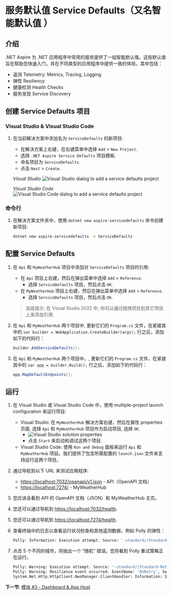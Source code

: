 # 服务默认值 Service Defaults（又名智能默认值 ）

## 介绍

.NET Aspire 为 .NET 应用程序中常用的服务提供了一组智能默认值。这些默认值旨在帮助您快速入门，并在不同类型的应用程序中提供一致的体验。其中包括：

- 遥测 Telemetry: Metrics, Tracing, Logging
- 弹性 Resiliency
- 健康检测 Health Checks
- 服务发现 Service Discovery

## 创建 Service Defaults 项目

### Visual Studio & Visual Studio Code

1. 在当前解决方案中添加名为 `ServiceDefaults` 的新项目:
   - 在解决方案上右键，在右键菜单中选择 `Add` > `New Project`.
   - 选择 `.NET Aspire Service Defaults` 项目模板.
   - 命名项目为 `ServiceDefaults`.
   - 点击 `Next` > `Create`.

    *Visual Studio*
    ![Visual Studio dialog to add a service defaults project](./media/vs-add-servicedefaults.png)

    *Visual Studio Code*
    ![Visual Studio Code dialog to add a service defaults project](./media/vsc-add-servicedefaults.png)

### 命令行

1. 在解决方案文件夹中，使用 `dotnet new aspire-servicedefaults` 命令创建新项目:

   ```bash
   dotnet new aspire-servicedefaults -n ServiceDefaults
   ```

## 配置 Service Defaults

1. 在 `Api` 和 `MyWeatherHub` 项目中添加对 `ServiceDefaults` 项目的引用:
   - 在 `Api` 项目上右键，然后在弹出菜单中选择 `Add` > `Reference`.
     - 选择 `ServiceDefaults` 项目，然后点击 `OK`.
   - 在 `MyWeatherHub` 项目上右键，然后在弹出菜单中选择 `Add` > `Reference`.
     - 选择 `ServiceDefaults` 项目，然后点击 `OK`.

   > 高级提示: 在 Visual Studio 2022 中, 你可以通过拖拽项目到其它项目上来添加引用.

2. 在 `Api` 和 `MyWeatherHub` 两个项目中, 更新它们的 `Program.cs` 文件，在紧接其中的 `var builder = WebApplication.CreateBuilder(args);` 行之后，添加如下的代码行：

   ```csharp
   builder.AddServiceDefaults();
   ```

3. 在 `Api` 和 `MyWeatherHub` 两个项目中，, 更新它们的 `Program.cs` 文件，在紧接其中的 `var app = builder.Build();` 行之后，添加如下的代码行：

   ```csharp
   app.MapDefaultEndpoints();
   ```

## 运行

1. 在 Visual Studio 或 Visual Studio Code 中，使用 multiple-project launch configuration 来运行项目:
   - Visual Studio: 在 `MyWeatherHub` 解决方案右键，然后在属性 properties 页面. 选择 `Api` 和 `MyWeatherHub` 项目作为启动项目, 选择 `OK`.
     - ![Visual Studio solution properties](./media/vs-multiproject.png)
     - 点击 `Start` 来启动和调试这两个项目.
   - Visual Studio Code: 使用 `Run and Debug` 面板来运行 `Api` 和 `MyWeatherHub` 项目。我们提供了包含所需配置的 `launch.json` 文件来支持运行这两个项目。
2. 通过导航到以下 URL 来测试应用程序:
   - [https://localhost:7032/openapi/v1.json](https://localhost:7032/openapi/v1.json) - API（OpenAPI 文档）
   - [https://localhost:7274/](https://localhost:7274/) - MyWeatherHub
3. 您应该会看到 API 的 OpenAPI 文档（JSON）和 MyWeatherHub 主页。
4. 您还可以通过导航到 [https://localhost:7032/health](https://localhost:7032/health).
5. 您还可以通过导航到 [https://localhost:7274/health](https://localhost:7274/health).
6. 查看终端中的日志以查看运行状况检查和其他遥测数据，例如 Polly 的弹性：

   ```bash
   Polly: Information: Execution attempt. Source: '-standard//Standard-Retry', Operation Key: '', Result: '200', Handled: 'False', Attempt: '0', Execution Time: '13.0649'
   ```

7. 点击 5 个不同的城市，将抛出一个 “随机” 错误。您将看到 Polly 重试策略正在运行。

   ```bash
   Polly: Warning: Execution attempt. Source: '-standard//Standard-Retry', Operation Key: '', Result: '500', Handled: 'True', Attempt: '0', Execution Time: '9732.8258'
   Polly: Warning: Resilience event occurred. EventName: 'OnRetry', Source: '-standard//Standard-Retry', Operation Key: '', Result: '500'
   System.Net.Http.HttpClient.NwsManager.ClientHandler: Information: Sending HTTP request GET http://localhost:5271/forecast/AKZ318
   ```

**下一节**: [模块 #3 - Dashboard & App Host](../Lesson-03-Dashboard-AppHost/README.md)
